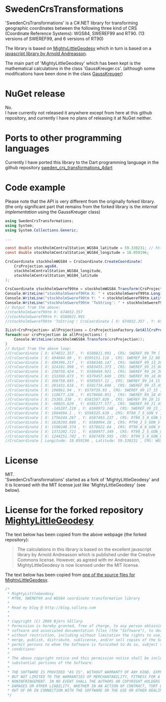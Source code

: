 # SwedenCrsTransformations
'SwedenCrsTransformations' is a C#.NET library for transforming geographic coordinates between the following three kind of CRS (Coordinate Reference Systems): WGS84, SWEREF99 and RT90.
(13 versions of SWEREF99, and 6 versions of RT90)

The library is based on [MightyLittleGeodesy](https://github.com/bjornsallarp/MightyLittleGeodesy/) which in turn is based on a [javascript library by Arnold Andreasson](http://latlong.mellifica.se/).

The main part of 'MightyLittleGeodesy' which has been kept is the mathematical calculations in the class 'GaussKreuger.cs'.
(although some modifications have been done in the class [GaussKreuger](https://github.com/TomasJohansson/sweden_crs_transformations_4net/blob/csharpe_SwedenCrsTransformations/SwedenCrsTransformations/MightyLittleGeodesy/Classes/GaussKreuger.cs))

# NuGet release

No.  
I have currently not released it anywhere except from here at this github repository, and currently I have no plans of releasing it at NuGet neither.  

# Ports to other programming languages
Currently I have ported this library to the Dart programming language in the github repository [sweden_crs_transformations_4dart](https://github.com/TomasJohansson/sweden_crs_transformations_4dart)

# Code example
Please note that the API is very different from the originally forked library.  
(the only significant part that remains from the forked library is the *internal implementation* using the GaussKreuger class)
```C#
using SwedenCrsTransformations;
using System;
using System.Collections.Generic;

...

const double stockholmCentralStation_WGS84_latitude = 59.330231; // https://kartor.eniro.se/m/XRCfh
const double stockholmCentralStation_WGS84_longitude = 18.059196;

CrsCoordinate stockholmWGS84 = CrsCoordinate.CreateCoordinate(
    CrsProjection.wgs84,
    stockholmCentralStation_WGS84_longitude,
    stockholmCentralStation_WGS84_latitude
);

CrsCoordinate stockholmSweref99tm = stockholmWGS84.Transform(CrsProjection.sweref_99_tm);
Console.WriteLine("stockholmSweref99tm X: " + stockholmSweref99tm.LongitudeX);
Console.WriteLine("stockholmSweref99tm Y: " + stockholmSweref99tm.LatitudeY);
Console.WriteLine("stockholmSweref99tm 'ToString': " + stockholmSweref99tm.ToString());
// Output from the above:
//stockholmSweref99tm X: 674032.357
//stockholmSweref99tm Y: 6580821.991
//stockholmSweref99tm 'ToString': CrsCoordinate [ X: 674032.357 , Y: 6580821.991 , CRS: SWEREF_99_TM ]

IList<CrsProjection> allProjections = CrsProjectionFactory.GetAllCrsProjections();
foreach(var crsProjection in allProjections) {
    Console.WriteLine(stockholmWGS84.Transform(crsProjection));
}
// Output from the above loop:
//CrsCoordinate [ X: 674032.357 , Y: 6580821.991 , CRS: SWEREF_99_TM ]
//CrsCoordinate [ X: 494604.69 , Y: 6595151.116 , CRS: SWEREF_99_12_00 ]
//CrsCoordinate [ X: 409396.217 , Y: 6588340.147 , CRS: SWEREF_99_13_30 ]
//CrsCoordinate [ X: 324101.998 , Y: 6583455.373 , CRS: SWEREF_99_15_00 ]
//CrsCoordinate [ X: 238750.424 , Y: 6580494.921 , CRS: SWEREF_99_16_30 ]
//CrsCoordinate [ X: 153369.673 , Y: 6579457.649 , CRS: SWEREF_99_18_00 ]
//CrsCoordinate [ X: 366758.045 , Y: 6585657.12 , CRS: SWEREF_99_14_15 ]
//CrsCoordinate [ X: 281431.616 , Y: 6581734.696 , CRS: SWEREF_99_15_45 ]
//CrsCoordinate [ X: 196061.94 , Y: 6579735.93 , CRS: SWEREF_99_17_15 ]
//CrsCoordinate [ X: 110677.129 , Y: 6579660.051 , CRS: SWEREF_99_18_45 ]
//CrsCoordinate [ X: 25305.238 , Y: 6581507.028 , CRS: SWEREF_99_20_15 ]
//CrsCoordinate [ X: -60025.629 , Y: 6585277.577 , CRS: SWEREF_99_21_45 ]
//CrsCoordinate [ X: -145287.219 , Y: 6590973.148 , CRS: SWEREF_99_23_15 ]
//CrsCoordinate [ X: 1884004.1 , Y: 6598325.639 , CRS: RT90_7_5_GON_V ]
//CrsCoordinate [ X: 1756244.287 , Y: 6587493.237 , CRS: RT90_5_0_GON_V ]
//CrsCoordinate [ X: 1628293.886 , Y: 6580994.18 , CRS: RT90_2_5_GON_V ]
//CrsCoordinate [ X: 1500248.374 , Y: 6578822.84 , CRS: RT90_0_0_GON_V ]
//CrsCoordinate [ X: 1372202.721 , Y: 6580977.349 , CRS: RT90_2_5_GON_O ]
//CrsCoordinate [ X: 1244251.702 , Y: 6587459.595 , CRS: RT90_5_0_GON_O ]
//CrsCoordinate [ Longitude: 18.059196 , Latitude: 59.330231 , CRS: WGS84 ]
```

# License

MIT.   
'SwedenCrsTransformations' started as a fork of 'MightyLittleGeodesy' and it is licensed with the MIT license just like 'MightyLittleGeodesy' (see below).

# License for the forked repository [MightyLittleGeodesy](https://github.com/bjornsallarp/MightyLittleGeodesy/)

The text below has been copied from the above webpage (the forked repository):
> The calculations in this library is based on the excellent javascript library by Arnold Andreasson which is published under the Creative Commons license. However, as agreed with mr Andreasson, MightyLittleGeodesy is now licensed under the MIT license.

The text below has been copied from [one of the source files for MightyLittleGeodesy](https://github.com/bjornsallarp/MightyLittleGeodesy/blob/83491fc6e7454f5d90d792610b317eca7a332334/MightyLittleGeodesy/Classes/GaussKreuger.cs).
```C#
/*
 * MightyLittleGeodesy 
 * RT90, SWEREF99 and WGS84 coordinate transformation library
 * 
 * Read my blog @ http://blog.sallarp.com
 * 
 * 
 * Copyright (C) 2009 Björn Sållarp
 * Permission is hereby granted, free of charge, to any person obtaining a copy of this 
 * software and associated documentation files (the "Software"), to deal in the Software 
 * without restriction, including without limitation the rights to use, copy, modify, 
 * merge, publish, distribute, sublicense, and/or sell copies of the Software, and to 
 * permit persons to whom the Software is furnished to do so, subject to the following 
 * conditions:
 * 
 * The above copyright notice and this permission notice shall be included in all copies or 
 * substantial portions of the Software.
 * 
 * THE SOFTWARE IS PROVIDED "AS IS", WITHOUT WARRANTY OF ANY KIND, EXPRESS OR IMPLIED, INCLUDING 
 * BUT NOT LIMITED TO THE WARRANTIES OF MERCHANTABILITY, FITNESS FOR A PARTICULAR PURPOSE AND 
 * NONINFRINGEMENT. IN NO EVENT SHALL THE AUTHORS OR COPYRIGHT HOLDERS BE LIABLE FOR ANY CLAIM, 
 * DAMAGES OR OTHER LIABILITY, WHETHER IN AN ACTION OF CONTRACT, TORT OR OTHERWISE, ARISING FROM, 
 * OUT OF OR IN CONNECTION WITH THE SOFTWARE OR THE USE OR OTHER DEALINGS IN THE SOFTWARE.
 */
 ```